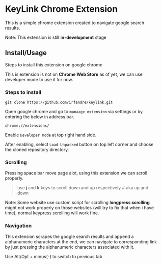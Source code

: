 # KeyLink Chrome Extension

This is a simple chrome extension created to navigate google search results.

Note: This extension is still __in-development__ stage 

## Install/Usage

Steps to install this extension on google chrome

This is extension is not on **Chrome Web Store** as of yet, we can use developer mode to use it for now.

### Steps to install

`git clone https://github.com/irfandre/keylink.git`

Open google chrome and go to `manaage extension` via settings or by entering the below in address bar.

`chrome://extensions/`

Enable `Developer mode` at top right hand side.

After enabling, select `Load Unpacked` button on top left corner and choose the cloned repository directory.

### Scrolling

Pressing space bar move page alot, using this extension we can scroll properly.

> use **j** and **k** keys to scroll down and up respectively # aka up and down

Note: Some website use custom script for scrolling **longpress scrolling** might not work properly on those websites (will try to fix that when i have time), normal keypress scrolling will work fine.

### Navigation

This extension scrapes the google search results and append a alphanumeric characters at the end, we can navigate to corresponding link by just pressing the alphanumeric characters associated with it.

Use Alt/Opt + minus(-) to switch to previous tab.

